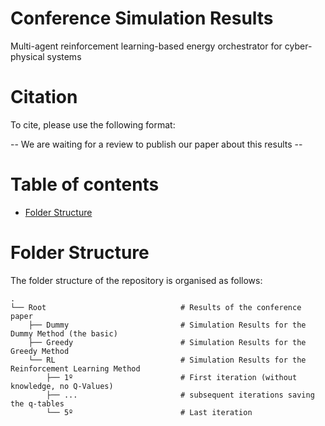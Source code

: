 # Conference Simulation Results
Multi-agent reinforcement learning-based energy orchestrator for cyber-physical systems

# Citation
To cite, please use the following format: 

-- We are waiting for a review to publish our paper about this results --

# Table of contents
- [Folder Structure](#folder-structure)


# Folder Structure
The folder structure of the repository is organised as follows:

    .
    └── Root                              # Results of the conference paper
        ├── Dummy                         # Simulation Results for the Dummy Method (the basic)
        ├── Greedy                        # Simulation Results for the Greedy Method
        └── RL                            # Simulation Results for the Reinforcement Learning Method
            ├── 1º                        # First iteration (without knowledge, no Q-Values)
            ├── ...                       # subsequent iterations saving the q-tables
            └── 5º                        # Last iteration
    

